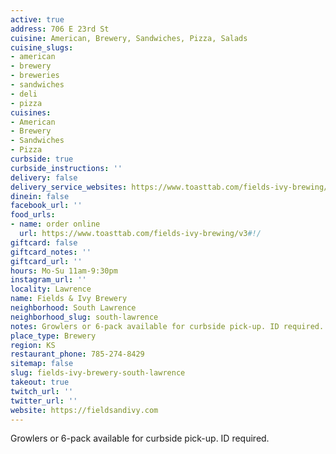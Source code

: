 ```yaml
---
active: true
address: 706 E 23rd St
cuisine: American, Brewery, Sandwiches, Pizza, Salads
cuisine_slugs:
- american
- brewery
- breweries
- sandwiches
- deli
- pizza
cuisines:
- American
- Brewery
- Sandwiches
- Pizza
curbside: true
curbside_instructions: ''
delivery: false
delivery_service_websites: https://www.toasttab.com/fields-ivy-brewing/v3#!/
dinein: false
facebook_url: ''
food_urls:
- name: order online
  url: https://www.toasttab.com/fields-ivy-brewing/v3#!/
giftcard: false
giftcard_notes: ''
giftcard_url: ''
hours: Mo-Su 11am-9:30pm
instagram_url: ''
locality: Lawrence
name: Fields & Ivy Brewery
neighborhood: South Lawrence
neighborhood_slug: south-lawrence
notes: Growlers or 6-pack available for curbside pick-up. ID required.
place_type: Brewery
region: KS
restaurant_phone: 785-274-8429
sitemap: false
slug: fields-ivy-brewery-south-lawrence
takeout: true
twitch_url: ''
twitter_url: ''
website: https://fieldsandivy.com
---
```


Growlers or 6-pack available for curbside pick-up. ID required.